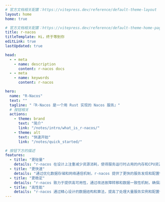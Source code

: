 ```yaml
---
# 官方文档相关配置：https://vitepress.dev/reference/default-theme-layout
layout: home
home: true

# 官方文档相关配置：https://vitepress.dev/reference/default-theme-home-page
title: r-nacos
titleTemplate: Hi，终于等到你
editLink: true
lastUpdated: true

head:
  - - meta
    - name: description
      content: r-nacos docs
  - - meta
    - name: keywords
      content: r-nacos 

hero:
  name: "R-Nacos"
  text: ""
  tagline: "『R-Nacos 是一个用 Rust 实现的 Nacos 服务』"
  # 按钮相关
  actions:
    - theme: brand
      text: "简介"
      link: "/notes/intro/what_is_r-nacos/"  
    - theme: alt
      text: "快速开始"
      link: "/notes/quick_started/"

# 按钮下方的描述
features:
  - title: "更轻量"
    details: "r-nacos 在设计上注重减少资源消耗，使得服务运行时占用的内存和CPU资源更少。这对于资源受限的环境或者需要快速部署大量实例的场景非常有用。"
  - title: "更快速"
    details: "通过优化数据存储和网络通信机制，r-nacos 提供了更快的服务发现和配置管理响应时间。这意味着在服务注册、发现以及配置更新时，用户可以体验到更加迅速的服务。"
  - title: "更稳定"
    details: "r-nacos 致力于提供高可用性，通过改进故障转移和数据一致性机制，确保服务在面对网络分区、节点故障等情况下依然能够稳定运行。"
  - title: "高性能"
    details: "r-nacos 通过精心设计的数据结构和算法，提高了处理大量服务实例和配置信息的能力。这使得它能够支持大规模的微服务架构，同时保持高效的性能。"  
---
```





